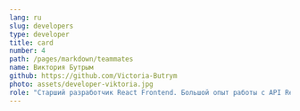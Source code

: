 ```yaml
---
lang: ru
slug: developers
type: developer
title: card
number: 4
path: /pages/markdown/teammates
name: Виктория Бутрым
github: https://github.com/Victoria-Butrym
photo: assets/developer-viktoria.jpg
role: "Старший разработчик React Frontend. Большой опыт работы с API Rest, WebSocket API, JSON, аутентификацией, пониманием процессов и инструментов разработки - потока операций, инструментов управления исходным кодом, систем отслеживания задач и ошибок, гибкости и готовности работать в гибкой среде с акцентом на результат"
---
```

